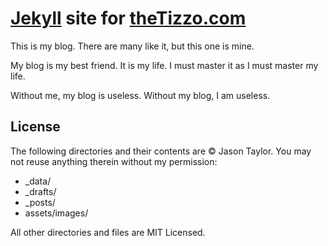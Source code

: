 # [Jekyll](https://github.com/jekyll/jekyll) site for [theTizzo.com](https://thetizzo.com)

This is my blog. There are many like it, but this one is mine.

My blog is my best friend. It is my life. I must master it as I must master my life.

Without me, my blog is useless. Without my blog, I am useless.

## License
The following directories and their contents are © Jason Taylor. You may not reuse anything therein without my permission:

* _data/
* _drafts/
* _posts/
* assets/images/

All other directories and files are MIT Licensed.
